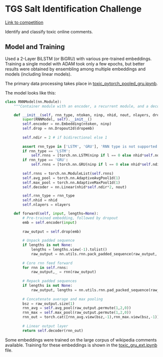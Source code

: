 # TGS Salt Identification Challenge

[Link to competition](https://www.kaggle.com/c/jigsaw-toxic-comment-classification-challenge)

Identify and classify toxic online comments.

## Model and Training

Used a 2-Layer BiLSTM (or BiGRU) with various pre-trained embeddings. Training 
a single model with ADAM took only a few epochs, but better results were obtained by 
ensembling among multiple embeddings and models (including linear models).

The primary data processing takes place in [toxic_pytorch_pooled_gru.ipynb](./toxic_pytorch_pooled_gru.ipynb).

The model looks like this:

```python
class RNNModel(nn.Module):
    """Container module with an encoder, a recurrent module, and a decoder."""

    def __init__(self, rnn_type, ntoken, ninp, nhid, nout, nlayers, dropemb=0.2, droprnn=0.0):
        super(RNNModel, self).__init__()
        self.encoder = nn.Embedding(ntoken, ninp)
        self.drop = nn.Dropout2d(dropemb)
        
        self.ndir = 2 # if bidirectional else 1
        
        assert rnn_type in ['LSTM', 'GRU'], 'RNN type is not supported'
        if rnn_type == 'LSTM':
            self.rnns = [torch.nn.LSTM(ninp if l == 0 else nhid*self.ndir, nhid, 1, dropout=droprnn, bidirectional=True) for l in range(nlayers)]
        if rnn_type == 'GRU':
            self.rnns = [torch.nn.GRU(ninp if l == 0 else nhid*self.ndir, nhid, 1, dropout=droprnn, bidirectional=True) for l in range(nlayers)]
        
        self.rnns = torch.nn.ModuleList(self.rnns)
        self.avg_pool = torch.nn.AdaptiveAvgPool1d(1)
        self.max_pool = torch.nn.AdaptiveMaxPool1d(1)
        self.decoder = nn.Linear(nhid*self.ndir*2, nout)

        self.rnn_type = rnn_type
        self.nhid = nhid
        self.nlayers = nlayers

    def forward(self, input, lengths=None):
        # Pre-trained embedding, followed by dropout
        emb = self.encoder(input)
        
        raw_output = self.drop(emb)
        
        # Unpack padded sequence
        if lengths is not None:
            lengths = lengths.view(-1).tolist()
            raw_output = nn.utils.rnn.pack_padded_sequence(raw_output, lengths)
          
        # Core rnn feed forward
        for rnn in self.rnns:
            raw_output,_ = rnn(raw_output)
        
        # Repack padded sequences
        if lengths is not None:
            raw_output, lengths = nn.utils.rnn.pad_packed_sequence(raw_output)
        
        # Concatenate average and max pooling
        bsz = raw_output.size(1)
        rnn_avg = self.avg_pool(raw_output.permute(1,2,0))
        rnn_max = self.max_pool(raw_output.permute(1,2,0))
        rnn_out = torch.cat([rnn_avg.view(bsz,-1),rnn_max.view(bsz,-1)], dim=1)
        
        # Linear output layer
        return self.decoder(rnn_out)
```

Some embeddings were trained on the large corpus of wikipedia comments available.
Training for these embeddings is shown in the [toxic_gru_ext.ipynb](./toxic_gru_ext.ipynb) file.
